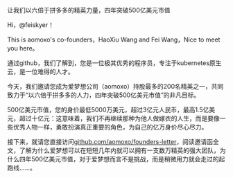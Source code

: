 让我们以六倍于拼多多的精英力量，四年突破500亿美元市值

Hi，@feiskyer！

This is aomoxo's co-founders，HaoXiu Wang and Fei Wang，Nice to meet you here。

通过github，我们了解到，您是一位极其优秀的程序员，专注于kubernetes原生云，是一位难得的人才。

今天，我们邀请您成为爱梦想公司（aomoxo）持股最多的200名精英之一，共同致力于“以六倍于拼多多的人力，四年突破500亿美元市值”的非凡目标。

500亿美元市值，您的身价最低5000万美元，超过3亿元人民币，最高1.5亿美元，超过十亿元：这意味着，我们不再继续那种为他人做嫁衣的人生，而是要像一些优秀人物一样，勇敢扮演真正重要的角色，为自己的亿万身价尽心尽力。

接下来，就请您直接访问[github.com/aomoxo/founders-letter](http://github.com/aomoxo/founders-letter)，阅读邀请函全文，了解为什么爱梦想可以在短短几年内就可以拥有一支数万精英的强大团队，为什么四年500亿美元市值，对于爱梦想而言不是挑战，而是稍微用力就会走过的起跑线……。
